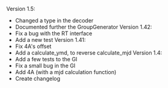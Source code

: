 Version 1.5:
- Changed a type in the decoder
- Documented further the GroupGenerator
Version 1.42:
- Fix a bug with the RT interface
- Add a new test
Version 1.41:
- Fix 4A's offset
- Add a calculate_ymd, to reverse calculate_mjd
Version 1.4:
- Add a few tests to the GI
- Fix a small bug in the GI
- Add 4A (with a mjd calculation function)
- Create changelog